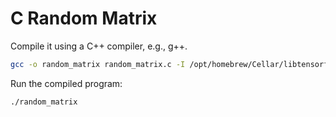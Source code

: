 # C Random Matrix

Compile it using a C++ compiler, e.g., g++.

```bash
gcc -o random_matrix random_matrix.c -I /opt/homebrew/Cellar/libtensorflow/2.18.0/include -L /opt/homebrew/Cellar/libtensorflow/2.18.0/lib -ltensorflow
```

Run the compiled program:

```bash
./random_matrix
```

